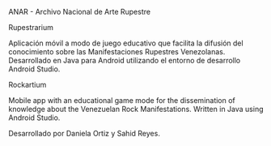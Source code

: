ANAR - Archivo Nacional de Arte Rupestre

Rupestrarium

Aplicación móvil a modo de juego educativo que facilita la difusión del conocimiento sobre las Manifestaciones Rupestres Venezolanas.
Desarrollado en Java para Android utilizando el entorno de desarrollo Android Studio.

Rockartium

Mobile app with an educational game mode for the dissemination of knowledge about the Venezuelan Rock Manifestations. 
Written in Java using Android Studio.

Desarrollado por Daniela Ortiz y Sahid Reyes.
